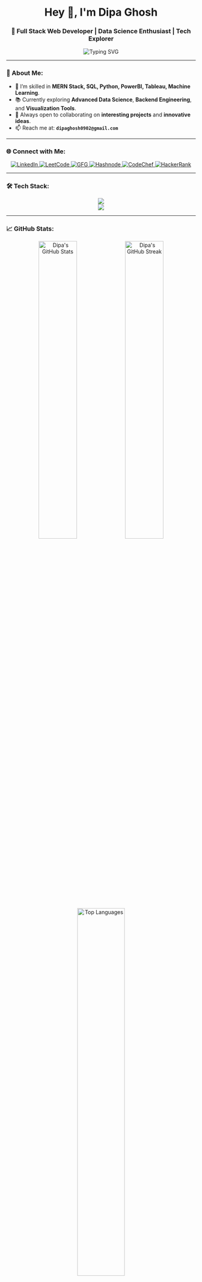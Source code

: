 <!-- Profile README.md -->

<h1 align="center">Hey 👋, I'm Dipa Ghosh</h1>
<h3 align="center">🚀 Full Stack Web Developer | Data Science Enthusiast | Tech Explorer</h3>

<p align="center">
  <img src="https://readme-typing-svg.demolab.com/?lines=Full+Stack+MERN+Developer;Data+Science+Aspirant;Machine+Learning+Explorer;Open+Source+Contributor&font=Fira+Code&center=true&width=500&height=45&color=0E75B6&vCenter=true&pause=1000" alt="Typing SVG" />
</p>

---

### 🚀 About Me:
- 🌱 I’m skilled in **MERN Stack, SQL, Python, PowerBI, Tableau, Machine Learning**.
- 📚 Currently exploring **Advanced Data Science**, **Backend Engineering**, and **Visualization Tools**.
- 🎯 Always open to collaborating on **interesting projects** and **innovative ideas**.
- 📫 Reach me at: **`dipaghosh0902@gmail.com`**

---

### 🌐 Connect with Me:
<p align="center">
  <a href="https://www.linkedin.com/in/dipa-ghosh-122041266/" target="_blank">
    <img src="https://img.shields.io/badge/LinkedIn-%230077B5.svg?style=for-the-badge&logo=linkedin&logoColor=white" alt="LinkedIn"/>
  </a>
  <a href="https://leetcode.com/u/dipa_4567/" target="_blank">
    <img src="https://img.shields.io/badge/LeetCode-%23FFA116.svg?style=for-the-badge&logo=leetcode&logoColor=white" alt="LeetCode"/>
  </a>
  <a href="https://www.geeksforgeeks.org/user/dipaghognr0/" target="_blank">
    <img src="https://img.shields.io/badge/GeeksforGeeks-14A800?style=for-the-badge&logo=geeksforgeeks&logoColor=white" alt="GFG"/>
  </a>
  <a href="https://hashnode.com/@dipa236" target="_blank">
    <img src="https://img.shields.io/badge/Hashnode-2962FF?style=for-the-badge&logo=hashnode&logoColor=white" alt="Hashnode"/>
  </a>
  <a href="https://www.codechef.com/users/dipa_44" target="_blank">
    <img src="https://img.shields.io/badge/CodeChef-5B4638?style=for-the-badge&logo=codechef&logoColor=white" alt="CodeChef"/>
  </a>
  <a href="https://www.hackerrank.com/dipaghosh0902" target="_blank">
    <img src="https://img.shields.io/badge/HackerRank-2EC866?style=for-the-badge&logo=hackerrank&logoColor=white" alt="HackerRank"/>
  </a>
</p>

---

### 🛠️ Tech Stack:
<p align="center">
  <img src="https://skillicons.dev/icons?i=html,css,js,react,nodejs,express,mongodb,mysql,python,java,linux,git,github,vscode" />
  <br/>
  <img src="https://skillicons.dev/icons?i=tableau,powerbi,pandas,scikit-learn,seaborn" />
</p>

---
### 📈 GitHub Stats:
<p align="center">
  <img src="https://github-readme-stats.vercel.app/api?username=dipa-ghosh11&show_icons=true&theme=github_dark&rank_icon=github&hide_border=true&title_color=58A6FF&text_color=FFFFFF&icon_color=58A6FF" alt="Dipa's GitHub Stats" width="45%"/>
  <img src="https://github-readme-streak-stats.herokuapp.com/?user=dipa-ghosh11&theme=github-dark&hide_border=true&stroke=58A6FF&ring=58A6FF&fire=58A6FF" alt="Dipa's GitHub Streak" width="45%"/>
</p>

<p align="center">
  <img src="https://github-readme-stats.vercel.app/api/top-langs/?username=dipa-ghosh11&layout=compact&theme=github_dark&hide_border=true&title_color=58A6FF&text_color=FFFFFF" alt="Top Languages" width="50%"/>
</p>





---

### ✨ Fun Fact:
- 🔥 I love building real-world impactful projects.
- 🧠 "Learn, Build, Share" is my mantra.
- ☕ Fuel: Coffee + Code = ❤️

---

<p align="center">
  <img src="https://capsule-render.vercel.app/api?type=wave&color=gradient&height=150&section=footer&gradientStart=2a3d66&gradientEnd=4c87b6&animation=pulse" />
</p>



